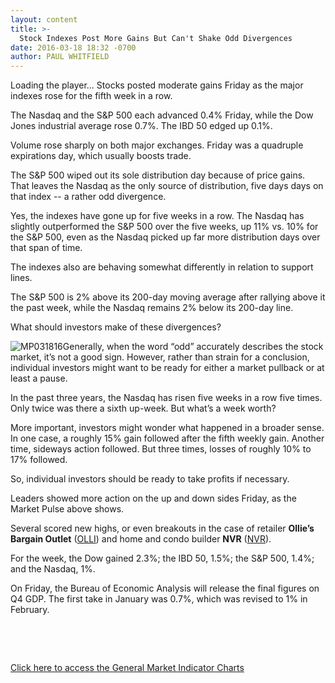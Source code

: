 ```yaml
---
layout: content
title: >-
  Stock Indexes Post More Gains But Can't Shake Odd Divergences
date: 2016-03-18 18:32 -0700
author: PAUL WHITFIELD
---
```






Loading the player...
Stocks posted moderate gains Friday as the major indexes rose for the fifth week in a row.


The Nasdaq and the S&P 500 each advanced 0.4% Friday, while the Dow Jones industrial average rose 0.7%. The IBD 50 edged up 0.1%.


Volume rose sharply on both major exchanges. Friday was a quadruple expirations day, which usually boosts trade.


The S&P 500 wiped out its sole distribution day because of price gains. That leaves the Nasdaq as the only source of distribution, five days days on that index -- a rather odd divergence.


Yes, the indexes have gone up for five weeks in a row. The Nasdaq has slightly outperformed the S&P 500 over the five weeks, up 11% vs. 10% for the S&P 500, even as the Nasdaq picked up far more distribution days over that span of time.


The indexes also are behaving somewhat differently in relation to support lines.


The S&P 500 is 2% above its 200-day moving average after rallying above it the past week, while the Nasdaq remains 2% below its 200-day line.


What should investors make of these divergences?


![MP031816](https://www.investors.com/wp-content/uploads/2016/03/MP031816-140x300.jpg)Generally, when the word “odd” accurately describes the stock market, it’s not a good sign. However, rather than strain for a conclusion, individual investors might want to be ready for either a market pullback or at least a pause.


In the past three years, the Nasdaq has risen five weeks in a row five times. Only twice was there a sixth up-week. But what’s a week worth?


More important, investors might wonder what happened in a broader sense. In one case, a roughly 15% gain followed after the fifth weekly gain. Another time, sideways action followed. But three times, losses of roughly 10% to 17% followed.


So, individual investors should be ready to take profits if necessary.


Leaders showed more action on the up and down sides Friday, as the Market Pulse above shows.


Several scored new highs, or even breakouts in the case of retailer **Ollie’s Bargain Outlet** ([OLLI](https://research.investors.com/quote.aspx?symbol=OLLI)) and home and condo builder **NVR** ([NVR](https://research.investors.com/quote.aspx?symbol=NVR)).


For the week, the Dow gained 2.3%; the IBD 50, 1.5%; the S&P 500, 1.4%; and the Nasdaq, 1%.


On Friday, the Bureau of Economic Analysis will release the final figures on Q4 GDP. The first take in January was 0.7%, which was revised to 1% in February.


 


 


[Click here to access the General Market Indicator Charts](https://www.investors.com/wp-content/uploads/2016/03/GMI_032116.pdf)




